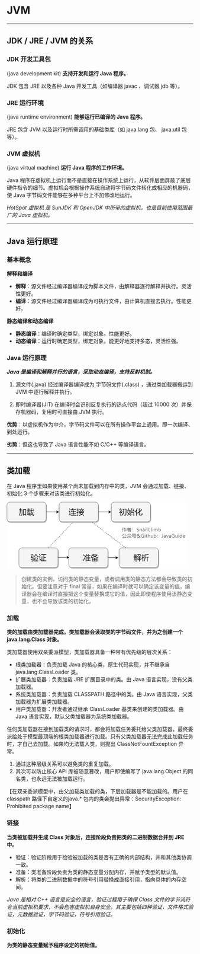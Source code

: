 # JVM

---

## JDK / JRE / JVM 的关系

### JDK 开发工具包

(java development kit) **支持开发和运行 Java 程序。**

JDK 包含 JRE 以及各种 Java 开发工具（如编译器 javac 、调试器 jdb 等）。

### JRE 运行环境

(java runtime environment) **能够运行已编译的 Java 程序。**

JRE 包含 JVM 以及运行时所需调用的基础类库（如 java.lang 包、 java.util 包等）。

### JVM 虚拟机

(java virtual machine) **运行 Java 程序的工作环境。**

Java 程序在虚拟机上运行而不是直接在操作系统上运行，从软件层面屏蔽了底层硬件指令的细节。虚拟机会根据操作系统自动将字节码文件转化成相应的机器码，使
Java 字节码文件能够在多种平台上不加修改地运行。

*HotSpot 虚拟机 是 SunJDK 和 OpenJDK 中所带的虚拟机，也是目前使用范围最广的 Java 虚拟机。*

---

## Java 运行原理

### 基本概念

**解释和编译**

- **解释**：源文件经过编译器编译成为脚本文件，由解释器逐行解释并执行。灵活性更好。
- **编译**：源文件经过编译器编译成为可执行文件，由计算机直接去执行。性能更好。

**静态编译和动态编译**

- **静态编译**：编译时确定类型，绑定对象。性能更好。
- **动态编译**：运行时确定类型，绑定对象。能更好地支持多态，灵活性强。

### Java 运行原理

***Java 是编译和解释并行的语言，采取动态编译，支持反射机制。***

1. 源文件(.java) 经过编译器编译成为 字节码文件(.class) ，通过类加载器搬运到 JVM 中逐行解释并执行。

2. 即时编译器(JIT) 在编译时会识别反复执行的热点代码（超过 10000 次）并保存机器码，复用时可直接由 JVM 执行。

**优势**：以虚拟机作为中介，字节码文件可以在所有操作平台上通用。即一次编译、到处运行。

**劣势**：但这也导致了 Java 语言性能不如 C/C++ 等编译语言。

---

## 类加载

在 Java 程序里如果使用某个尚未加载到内存中的类，JVM 会通过加载、链接、初始化 3 个步骤来对该类进行初始化。

![类](类加载过程.png)

> 创建类的实例，访问类的静态变量，或者调用类的静态方法都会导致类的初始化。但要注意对于 final
> 常量，如果在编译时就可以确定该变量的值，编译器会在编译时直接把这个变量替换成它的值，因此即使程序使用该静态变量，也不会导致该类的初始化。

### 加载

**类的加载由类加载器完成。类加载器会读取类的字节码文件，并为之创建一个 java.lang.Class 对象。**

类加载器使用双亲委派模型，类加载器具备一种带有优先级的层次关系：

- 根类加载器：负责加载 Java 的核心类，原生代码实现，并不继承自 java.lang.ClassLoader 类。
- 扩展类加载器：负责加载 JRE 扩展目录中的类。由 Java 语言实现，没有父类加载器。
- 系统类加载器：负责加载 CLASSPATH 路径中的类。由 Java 语言实现，父类加载器为扩展类加载器。
- 用户类加载器：开发者通过继承 ClassLoader 基类来创建的类加载器。由 Java 语言实现，默认父类加载器为系统类加载器。

任何类加载器在接到加载类的请求时，都会将加载任务委托给父类加载器，最终委派给处于模型最顶端的根类加载器进行加载。只有父类加载器无法完成此加载任务时，才自己去加载。如果均无法载入类，则抛出
ClassNotFountException 异常。

1. 通过这种层级关系可以避免类的重复加载。
2. 其次可以防止核心 API 库被随意篡改，用户即使编写了 java.lang.Object 的同名类，也永远无法被加载运行。

【在双亲委派模型中，由父加载类加载的类，下层加载器是不能加载的。用户在 classpath 路径下自定义的java.*
包内的类会抛出异常：SecurityException: Prohibited package name】

### 链接

**当类被加载并生成 Class 对象后，连接阶段负责把类的二进制数据合并到 JRE 中。**

- 验证：验证阶段用于检验被加载的类是否有正确的内部结构，并和其他类协调一致。
- 准备：类准备阶段负责为类的静态变量分配内存，并赋予类型的默认值。
- 解析：将类的二进制数据中的符号引用替换成直接引用，指向具体的内存空间。

*Java 是相对 C++ 语言是安全的语言，验证过程用于确保 Class
文件的字节流符合当前虚拟机要求，不会危害虚拟机自身安全。其主要包括四种验证，文件格式验证，元数据验证，字节码验证，符号引用验证。*

### 初始化

**为类的静态变量赋予程序设定的初始值。**

